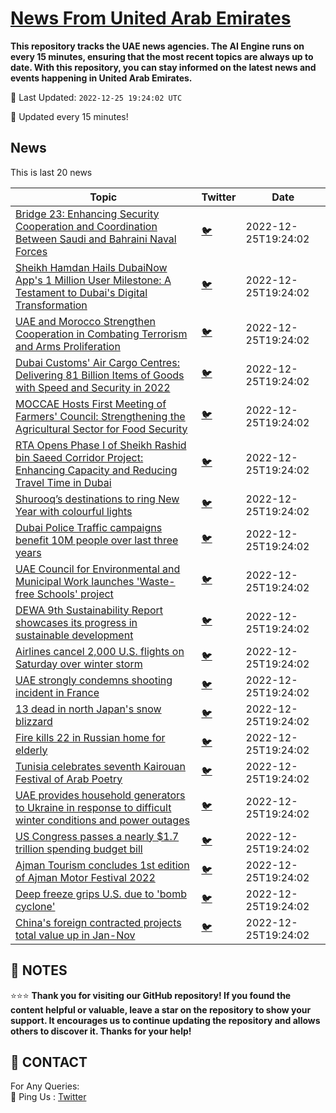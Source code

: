 [News From United Arab Emirates](https://github.com/UAE-Camel/News)
==========

**This repository tracks the UAE news agencies. 
The AI Engine runs on every 15 minutes, ensuring that the most recent topics are always up to date. 
With this repository, you can stay informed on the latest news and events happening in United Arab Emirates.**


📆 Last Updated: `2022-12-25 19:24:02 UTC`

🔧 Updated every 15 minutes!


## News

This is last 20 news

| Topic | Twitter | Date |
| ------------ | --- | ------- |
| [Bridge 23: Enhancing Security Cooperation and Coordination Between Saudi and Bahraini Naval Forces](https://github.com/UAE-Camel/News/blob/main/markdown/1395303114119.md) | [🐦](https://twitter.com/UAECamelNews/status/1607094683779432449) | 2022-12-25T19:24:02
| [Sheikh Hamdan Hails DubaiNow App's 1 Million User Milestone: A Testament to Dubai's Digital Transformation](https://github.com/UAE-Camel/News/blob/main/markdown/1395303114104.md) | [🐦](https://twitter.com/UAECamelNews/status/1607036656137244674) | 2022-12-25T19:24:02
| [UAE and Morocco Strengthen Cooperation in Combating Terrorism and Arms Proliferation](https://github.com/UAE-Camel/News/blob/main/markdown/1395303114062.md) | [🐦](https://twitter.com/UAECamelNews/status/1607014469804113920) | 2022-12-25T19:24:02
| [Dubai Customs' Air Cargo Centres: Delivering 81 Billion Items of Goods with Speed and Security in 2022](https://github.com/UAE-Camel/News/blob/main/markdown/1395303114078.md) | [🐦](https://twitter.com/UAECamelNews/status/1607010627897237504) | 2022-12-25T19:24:02
| [MOCCAE Hosts First Meeting of Farmers' Council: Strengthening the Agricultural Sector for Food Security](https://github.com/UAE-Camel/News/blob/main/markdown/1395303114098.md) | [🐦](https://twitter.com/UAECamelNews/status/1607007492462059520) | 2022-12-25T19:24:02
| [RTA Opens Phase I of Sheikh Rashid bin Saeed Corridor Project: Enhancing Capacity and Reducing Travel Time in Dubai](https://github.com/UAE-Camel/News/blob/main/markdown/1395303114080.md) | [🐦](https://twitter.com/UAECamelNews/status/1607005379531005952) | 2022-12-25T19:24:02
| [Shurooq’s destinations to ring New Year with colourful lights](https://github.com/UAE-Camel/News/blob/main/markdown/1395303114093.md) | [🐦](https://twitter.com/UAECamelNews/status/1606987374940110853) | 2022-12-25T19:24:02
| [Dubai Police Traffic campaigns benefit 10M people over last three years](https://github.com/UAE-Camel/News/blob/main/markdown/1395303114094.md) | [🐦](https://twitter.com/UAECamelNews/status/1606985622538838017) | 2022-12-25T19:24:02
| [UAE Council for Environmental and Municipal Work launches 'Waste-free Schools' project](https://github.com/UAE-Camel/News/blob/main/markdown/1395303114048.md) | [🐦](https://twitter.com/UAECamelNews/status/1606930074388910081) | 2022-12-25T19:24:02
| [DEWA 9th Sustainability Report showcases its progress in sustainable development](https://github.com/UAE-Camel/News/blob/main/markdown/1395303114071.md) | [🐦](https://twitter.com/UAECamelNews/status/1606927828389400576) | 2022-12-25T19:24:02
| [Airlines cancel 2,000 U.S. flights on Saturday over winter storm](https://github.com/UAE-Camel/News/blob/main/markdown/1395303114063.md) | [🐦](https://twitter.com/UAECamelNews/status/) | 2022-12-25T19:24:02
| [UAE strongly condemns shooting incident in France](https://github.com/UAE-Camel/News/blob/main/markdown/1395303114061.md) | [🐦](https://twitter.com/UAECamelNews/status/) | 2022-12-25T19:24:02
| [13 dead in north Japan's snow blizzard](https://github.com/UAE-Camel/News/blob/main/markdown/1395303114052.md) | [🐦](https://twitter.com/UAECamelNews/status/) | 2022-12-25T19:24:02
| [Fire kills 22 in Russian home for elderly](https://github.com/UAE-Camel/News/blob/main/markdown/1395303114050.md) | [🐦](https://twitter.com/UAECamelNews/status/) | 2022-12-25T19:24:02
| [Tunisia celebrates seventh Kairouan Festival of Arab Poetry](https://github.com/UAE-Camel/News/blob/main/markdown/1395303114043.md) | [🐦](https://twitter.com/UAECamelNews/status/) | 2022-12-25T19:24:02
| [UAE provides household generators to Ukraine in response to difficult winter conditions and power outages](https://github.com/UAE-Camel/News/blob/main/markdown/1395303114034.md) | [🐦](https://twitter.com/UAECamelNews/status/) | 2022-12-25T19:24:02
| [US Congress passes a nearly $1.7 trillion spending budget bill](https://github.com/UAE-Camel/News/blob/main/markdown/1395303114032.md) | [🐦](https://twitter.com/UAECamelNews/status/) | 2022-12-25T19:24:02
| [Ajman Tourism concludes 1st edition of Ajman Motor Festival 2022](https://github.com/UAE-Camel/News/blob/main/markdown/1395303114024.md) | [🐦](https://twitter.com/UAECamelNews/status/) | 2022-12-25T19:24:02
| [Deep freeze grips U.S. due to 'bomb cyclone'](https://github.com/UAE-Camel/News/blob/main/markdown/1395303114021.md) | [🐦](https://twitter.com/UAECamelNews/status/) | 2022-12-25T19:24:02
| [China's foreign contracted projects total value up in Jan-Nov](https://github.com/UAE-Camel/News/blob/main/markdown/1395303114022.md) | [🐦](https://twitter.com/UAECamelNews/status/) | 2022-12-25T19:24:02




## 📝 NOTES

⭐⭐⭐ **Thank you for visiting our GitHub repository! If you found the content helpful or valuable, leave a star on the repository to show your support. It encourages us to continue updating the repository and allows others to discover it. Thanks for your help!**

## 📨 CONTACT

 For Any Queries:  
            🏓 Ping Us : [Twitter](https://twitter.com/UAECamelNews)